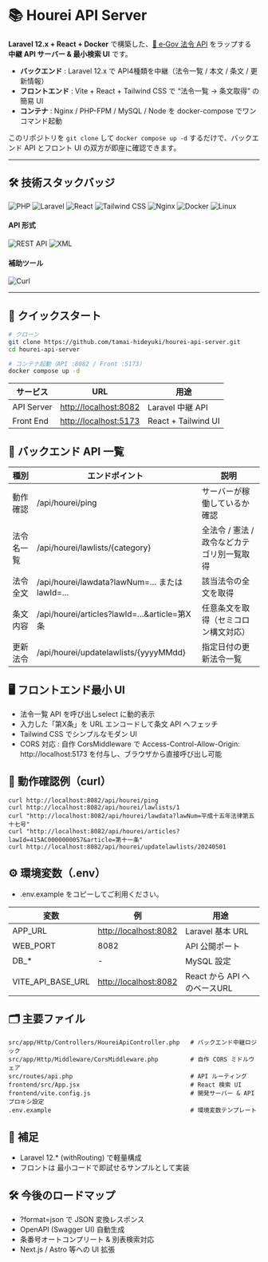 # 📚 Hourei API Server

**Laravel 12.x + React + Docker** で構築した、[📘 e‑Gov 法令 API](https://elaws.e-gov.go.jp/) をラップする **中継 API サーバー & 最小検索 UI** です。

- **バックエンド** : Laravel 12.x で API4種類を中継（法令一覧 / 本文 / 条文 / 更新情報）
- **フロントエンド** : Vite + React + Tailwind CSS で “法令一覧 → 条文取得” の簡易 UI
- **コンテナ** : Nginx / PHP-FPM / MySQL / Node を docker-compose でワンコマンド起動

このリポジトリを `git clone` して `docker compose up -d` するだけで、バックエンド API とフロント UI の双方が即座に確認できます。

---

## 🛠 技術スタックバッジ

![PHP](https://img.shields.io/badge/PHP-777BB4?style=for-the-badge&logo=php&logoColor=white)
![Laravel](https://img.shields.io/badge/Laravel-FF2D20?style=for-the-badge&logo=laravel&logoColor=white)
![React](https://img.shields.io/badge/React-61DAFB?style=for-the-badge&logo=react&logoColor=black)
![Tailwind CSS](https://img.shields.io/badge/Tailwind_CSS-38B2AC?style=for-the-badge&logo=tailwindcss&logoColor=white)
![Nginx](https://img.shields.io/badge/Nginx-009639?style=for-the-badge&logo=nginx&logoColor=white)
![Docker](https://img.shields.io/badge/Docker-2496ED?style=for-the-badge&logo=docker&logoColor=white)
![Linux](https://img.shields.io/badge/Linux-FCC624?style=for-the-badge&logo=linux&logoColor=black)

#### API 形式
![REST API](https://img.shields.io/badge/REST%20API-6DB33F?style=for-the-badge&logo=api&logoColor=white)
![XML](https://img.shields.io/badge/XML-EB5E28?style=for-the-badge&logo=html5&logoColor=white)

#### 補助ツール
![Curl](https://img.shields.io/badge/cURL-005571?style=for-the-badge&logo=curl&logoColor=white)

---

## 🚀 クイックスタート

```bash
# クローン
git clone https://github.com/tamai-hideyuki/hourei-api-server.git
cd hourei-api-server

# コンテナ起動（API :8082 / Front :5173）
docker compose up -d
```

| サービス       | URL                                            | 用途                  |
| ---------- | ---------------------------------------------- | ------------------- |
| API Server | [http://localhost:8082](http://localhost:8082) | Laravel 中継 API      |
| Front End  | [http://localhost:5173](http://localhost:5173) | React + Tailwind UI |

## 🔗 バックエンド API 一覧
| 種別    | エンドポイント                                   | 説明                       |
| ----- | ----------------------------------------- | ------------------------ |
| 動作確認  | /api/hourei/ping                          | サーバーが稼働しているか確認           |
| 法令名一覧 | /api/hourei/lawlists/{category}           | 全法令 / 憲法 / 政令などカテゴリ別一覧取得 |
| 法令全文  | /api/hourei/lawdata?lawNum=… または lawId=…  | 該当法令の全文を取得               |
| 条文内容  | /api/hourei/articles?lawId=…\&article=第X条 | 任意条文を取得（セミコロン構文対応）       |
| 更新法令  | /api/hourei/updatelawlists/{yyyyMMdd}     | 指定日付の更新法令一覧              |

## 🖥️ フロントエンド最小 UI
- 法令一覧 API を呼び出しselect に動的表示
- 入力した「第X条」を URL エンコードして条文 API へフェッチ
- Tailwind CSS でシンプルなモダン UI
- CORS 対応 : 自作 CorsMiddleware で Access-Control-Allow-Origin: http://localhost:5173 を付与し、ブラウザから直接呼び出し可能

## 🧪 動作確認例（curl）
```
curl http://localhost:8082/api/hourei/ping
curl http://localhost:8082/api/hourei/lawlists/1
curl "http://localhost:8082/api/hourei/lawdata?lawNum=平成十五年法律第五十七号"
curl "http://localhost:8082/api/hourei/articles?lawId=415AC0000000057&article=第十一条"
curl http://localhost:8082/api/hourei/updatelawlists/20240501
```

## ⚙️ 環境変数（.env）
- .env.example をコピーしてご利用ください。

| 変数                   | 例                                              | 用途                    |
| -------------------- | ---------------------------------------------- | --------------------- |
| APP\_URL             | [http://localhost:8082](http://localhost:8082) | Laravel 基本 URL        |
| WEB\_PORT            | 8082                                           | API 公開ポート             |
| DB\_\*               | -                                              | MySQL 設定              |
| VITE\_API\_BASE\_URL | [http://localhost:8082](http://localhost:8082) | React から API へのベースURL |


## 🗂 主要ファイル
```
src/app/Http/Controllers/HoureiApiController.php   # バックエンド中継ロジック
src/app/Http/Middleware/CorsMiddleware.php         # 自作 CORS ミドルウェア
src/routes/api.php                                 # API ルーティング
frontend/src/App.jsx                               # React 検索 UI
frontend/vite.config.js                            # 開発サーバー & API プロキシ設定
.env.example                                       # 環境変数テンプレート
```

## 📝 補足
- Laravel 12.* (withRouting) で軽量構成
- フロントは 最小コードで即試せるサンプルとして実装

## 🛠 今後のロードマップ
- ?format=json で JSON 変換レスポンス
- OpenAPI (Swagger UI) 自動生成
- 条番号オートコンプリート & 別表検索対応
- Next.js / Astro 等への UI 拡張